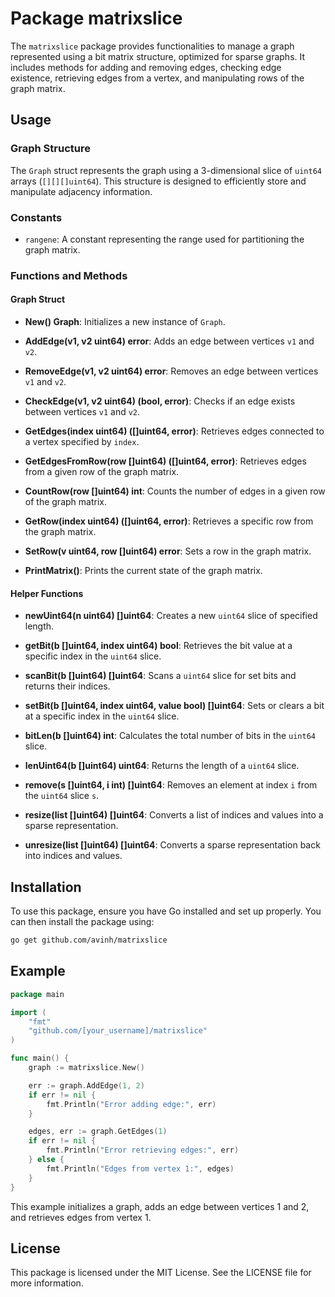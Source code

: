 # Package matrixslice

The `matrixslice` package provides functionalities to manage a graph represented using a bit matrix structure, optimized for sparse graphs. It includes methods for adding and removing edges, checking edge existence, retrieving edges from a vertex, and manipulating rows of the graph matrix.

## Usage

### Graph Structure

The `Graph` struct represents the graph using a 3-dimensional slice of `uint64` arrays (`[][][]uint64`). This structure is designed to efficiently store and manipulate adjacency information.

### Constants

- `rangene`: A constant representing the range used for partitioning the graph matrix.

### Functions and Methods

#### Graph Struct

- **New() Graph**: Initializes a new instance of `Graph`.

- **AddEdge(v1, v2 uint64) error**: Adds an edge between vertices `v1` and `v2`.

- **RemoveEdge(v1, v2 uint64) error**: Removes an edge between vertices `v1` and `v2`.

- **CheckEdge(v1, v2 uint64) (bool, error)**: Checks if an edge exists between vertices `v1` and `v2`.

- **GetEdges(index uint64) ([]uint64, error)**: Retrieves edges connected to a vertex specified by `index`.

- **GetEdgesFromRow(row []uint64) ([]uint64, error)**: Retrieves edges from a given row of the graph matrix.

- **CountRow(row []uint64) int**: Counts the number of edges in a given row of the graph matrix.

- **GetRow(index uint64) ([]uint64, error)**: Retrieves a specific row from the graph matrix.

- **SetRow(v uint64, row []uint64) error**: Sets a row in the graph matrix.

- **PrintMatrix()**: Prints the current state of the graph matrix.

#### Helper Functions

- **newUint64(n uint64) []uint64**: Creates a new `uint64` slice of specified length.

- **getBit(b []uint64, index uint64) bool**: Retrieves the bit value at a specific index in the `uint64` slice.

- **scanBit(b []uint64) []uint64**: Scans a `uint64` slice for set bits and returns their indices.

- **setBit(b []uint64, index uint64, value bool) []uint64**: Sets or clears a bit at a specific index in the `uint64` slice.

- **bitLen(b []uint64) int**: Calculates the total number of bits in the `uint64` slice.

- **lenUint64(b []uint64) uint64**: Returns the length of a `uint64` slice.

- **remove(s []uint64, i int) []uint64**: Removes an element at index `i` from the `uint64` slice `s`.

- **resize(list []uint64) []uint64**: Converts a list of indices and values into a sparse representation.

- **unresize(list []uint64) []uint64**: Converts a sparse representation back into indices and values.

## Installation

To use this package, ensure you have Go installed and set up properly. You can then install the package using:

```sh
go get github.com/avinh/matrixslice
```

## Example

```go
package main

import (
	"fmt"
	"github.com/[your_username]/matrixslice"
)

func main() {
	graph := matrixslice.New()

	err := graph.AddEdge(1, 2)
	if err != nil {
		fmt.Println("Error adding edge:", err)
	}

	edges, err := graph.GetEdges(1)
	if err != nil {
		fmt.Println("Error retrieving edges:", err)
	} else {
		fmt.Println("Edges from vertex 1:", edges)
	}
}
```

This example initializes a graph, adds an edge between vertices 1 and 2, and retrieves edges from vertex 1.

## License
This package is licensed under the MIT License. See the LICENSE file for more information.


